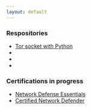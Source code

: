 ```yaml
---
layout: default
---
```


### Respositories
- [Tor socket with Python]()
- 
- 
- 

### Certifications in progress
- [Network Defense Essentials](https://kaio6fellipe.github.io/NDE/)
- [Certified Network Defender](https://kaio6fellipe.github.io/CND/)
